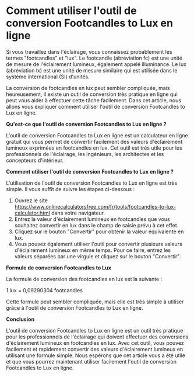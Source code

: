 Comment utiliser l'outil de conversion Footcandles to Lux en ligne
==================================================================

Si vous travaillez dans l'éclairage, vous connaissez probablement les termes "footcandles" et "lux". Le footcandle (abréviation fc) est une unité de mesure de l'éclairement lumineux, également appelé illuminance. Le lux (abréviation lx) est une unité de mesure similaire qui est utilisée dans le système international (SI) d'unités.

La conversion de footcandles en lux peut sembler compliquée, mais heureusement, il existe un outil de conversion très pratique en ligne qui peut vous aider à effectuer cette tâche facilement. Dans cet article, nous allons vous expliquer comment utiliser l'outil de conversion Footcandles to Lux en ligne.

**Qu'est-ce que l'outil de conversion Footcandles to Lux en ligne ?**

L'outil de conversion Footcandles to Lux en ligne est un calculateur en ligne gratuit qui vous permet de convertir facilement des valeurs d'éclairement lumineux exprimées en footcandles en lux. Cet outil est très utile pour les professionnels de l'éclairage, les ingénieurs, les architectes et les concepteurs d'intérieur.

**Comment utiliser l'outil de conversion Footcandles to Lux en ligne ?**

L'utilisation de l'outil de conversion Footcandles to Lux en ligne est très simple. Il vous suffit de suivre les étapes ci-dessous :

1. Ouvrez le site <https://www.onlinecalculatorsfree.com/fr/tools/footcandles-to-lux-calculator.html> dans votre navigateur.
2. Entrez la valeur d'éclairement lumineux en footcandles que vous souhaitez convertir en lux dans le champ de saisie prévu à cet effet.
3. Cliquez sur le bouton "Convertir" pour obtenir la valeur équivalente en lux.
4. Vous pouvez également utiliser l'outil pour convertir plusieurs valeurs d'éclairement lumineux en même temps. Pour ce faire, entrez les valeurs séparées par une virgule et cliquez sur le bouton "Convertir".

**Formule de conversion Footcandles to Lux**

La formule de conversion des footcandles en lux est la suivante :

1 lux = 0,09290304 footcandles

Cette formule peut sembler compliquée, mais elle est très simple à utiliser grâce à l'outil de conversion Footcandles to Lux en ligne.

**Conclusion**

L'outil de conversion Footcandles to Lux en ligne est un outil très pratique pour les professionnels de l'éclairage qui doivent effectuer des conversions d'éclairement lumineux en footcandles en lux. Avec cet outil, vous pouvez facilement et rapidement convertir des valeurs d'éclairement lumineux en utilisant une formule simple. Nous espérons que cet article vous a été utile et que vous pourrez maintenant utiliser facilement l'outil de conversion Footcandles to Lux en ligne.